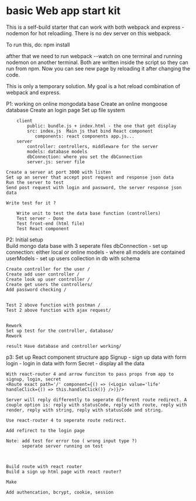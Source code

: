 # basic Web app start kit

This is a self-build starter that can work with both webpack and express - nodemon for hot reloadiing. There is no dev server on this webpack.

To run this, do:
npm install

afther that we need to run webpack --watch on one terminal and running nodemon on another terminal. Both are written inside the script so they can run from npm. Now you can see new page by reloading it after changing the code.

This is only a temporary solution. My goal is a hot reload combination of webpack and express.

P1: working on online mongodata base
    Create an online mongoose database
    Create an login page
    Set up file system
    
        client
            public: bundle.js + index.html - the one that get display
            src: index.js  Main js that bind React component
               components: react components app.js...
        server
            controller: controllers, middleware for the server
            models: database models
            dbConnection: where you set the dbConnection
            server.js: server file
    
    Create a server at port 3000 with listen
    Set up an server that accept post request and response json data
    Run the server to test
    Send post request with login and password, the server response json data

    Write test for it ?
        
        Write unit to test the data base function (controllers)
        Test server - Done
        Test front-end (html file)
        Test React component

P2: Initial setup    
    Build mongo data base with 3 seperate files
        dbConnection - set up connection: either local or online
        models - where all models are contained
        userModels - set up users collection in db with schema

    Create controller for the user / 
    Create add user controller /
    Create look up user controller /
    Create get users the controllers/
    Add password checking /


    Test 2 above function with postman /
    Test 2 above function with ajax request/


    Rework
    Set up test for the controller, database/
    Rework

    result Have database and controller working/
    
p3: Set up React component structure
        app
            Signup - sign up data with form
            login - login in data with form
            Secret - display all the data

    With react-router 4 and arrow funciton to pass props from app to signup, login, secret
    <Route exact path='/' component={() => (<Login value='life' handleClick={() => this.handleClick()} />)}/>

    Server will reply differently to seperate different route redirect. A couple option is: reply with statusCode, reply with route, reply with render, reply with string, reply with statusCode and string.

    Use react-router 4 to seperate route redirect.

    Add refirect to the login page

    Note: add test for error too ( wrong input type ?)
          seperate server running on test

    

    Build route with react router
    Build a sign up html page with react router?

    Make 
    
    Add authencation, bcrypt, cookie, session




